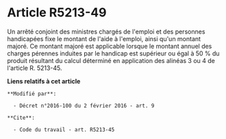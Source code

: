 # Article R5213-49

Un arrêté conjoint des ministres chargés de l'emploi et des personnes handicapées fixe le montant de l'aide à l'emploi, ainsi
qu'un montant majoré. Ce montant majoré est applicable lorsque le montant annuel des charges pérennes induites par le
handicap est supérieur ou égal à 50 % du produit résultant du calcul déterminé en application des alinéas 3 ou 4 de l'article
R. 5213-45.

**Liens relatifs à cet article**

	**Modifié par**:

	  - Décret n°2016-100 du 2 février 2016 - art. 9

	**Cite**:

	  - Code du travail - art. R5213-45
